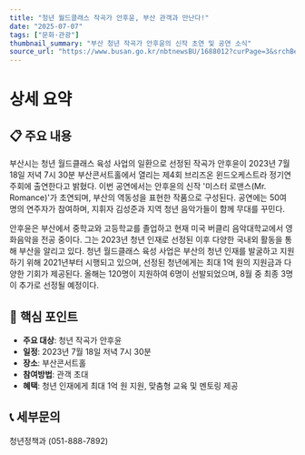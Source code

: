 ```yaml
---
title: "청년 월드클래스 작곡가 안후윤, 부산 관객과 만난다!"
date: "2025-07-07"
tags: ["문화·관광"]
thumbnail_summary: "부산 청년 작곡가 안후윤의 신작 초연 및 공연 소식"
source_url: "https://www.busan.go.kr/nbtnewsBU/1688012?curPage=3&srchBeginDt=&srchEndDt=&srchKey=&srchText="
---
```


# 상세 요약

## 📋 주요 내용
부산시는 청년 월드클래스 육성 사업의 일환으로 선정된 작곡가 안후윤이 2023년 7월 18일 저녁 7시 30분 부산콘서트홀에서 열리는 제4회 브리즈온 윈드오케스트라 정기연주회에 출연한다고 밝혔다. 이번 공연에서는 안후윤의 신작 '미스터 로맨스(Mr. Romance)'가 초연되며, 부산의 역동성을 표현한 작품으로 구성된다. 공연에는 50여 명의 연주자가 참여하며, 지휘자 김성준과 지역 청년 음악가들이 함께 무대를 꾸민다.

안후윤은 부산에서 중학교와 고등학교를 졸업하고 현재 미국 버클리 음악대학교에서 영화음악을 전공 중이다. 그는 2023년 청년 인재로 선정된 이후 다양한 국내외 활동을 통해 부산을 알리고 있다. 청년 월드클래스 육성 사업은 부산의 청년 인재를 발굴하고 지원하기 위해 2021년부터 시행되고 있으며, 선정된 청년에게는 최대 1억 원의 지원금과 다양한 기회가 제공된다. 올해는 120명이 지원하여 6명이 선발되었으며, 8월 중 최종 3명이 추가로 선정될 예정이다.

## 🎯 핵심 포인트
- **주요 대상**: 청년 작곡가 안후윤
- **일정**: 2023년 7월 18일 저녁 7시 30분
- **장소**: 부산콘서트홀
- **참여방법**: 관객 초대
- **혜택**: 청년 인재에게 최대 1억 원 지원, 맞춤형 교육 및 멘토링 제공

## 📞 세부문의
청년정책과 (051-888-7892)